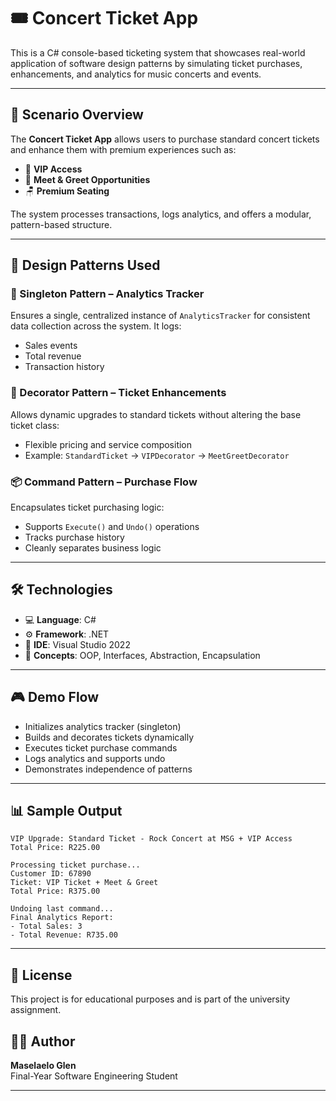 # 🎟️ Concert Ticket App

This is a C# console-based ticketing system that showcases real-world application of software design patterns by simulating ticket purchases, enhancements, and analytics for music concerts and events.

---

## 📖 Scenario Overview

The **Concert Ticket App** allows users to purchase standard concert tickets and enhance them with premium experiences such as:

- 🎫 **VIP Access**  
- 🤝 **Meet & Greet Opportunities**  
- 🪑 **Premium Seating**

The system processes transactions, logs analytics, and offers a modular, pattern-based structure.

---

## 🧠 Design Patterns Used

### 🔁 Singleton Pattern – Analytics Tracker  
Ensures a single, centralized instance of `AnalyticsTracker` for consistent data collection across the system. It logs:
- Sales events
- Total revenue
- Transaction history

### 🎨 Decorator Pattern – Ticket Enhancements  
Allows dynamic upgrades to standard tickets without altering the base ticket class:
- Flexible pricing and service composition
- Example: `StandardTicket` → `VIPDecorator` → `MeetGreetDecorator`

### 📦 Command Pattern – Purchase Flow  
Encapsulates ticket purchasing logic:
- Supports `Execute()` and `Undo()` operations
- Tracks purchase history
- Cleanly separates business logic

---

## 🛠 Technologies

- 💻 **Language**: C#
- ⚙️ **Framework**: .NET
- 🧱 **IDE**: Visual Studio 2022
- 📐 **Concepts**: OOP, Interfaces, Abstraction, Encapsulation

---

## 🎮 Demo Flow

- Initializes analytics tracker (singleton)
- Builds and decorates tickets dynamically
- Executes ticket purchase commands
- Logs analytics and supports undo
- Demonstrates independence of patterns

---

## 📊 Sample Output

```
VIP Upgrade: Standard Ticket - Rock Concert at MSG + VIP Access
Total Price: R225.00

Processing ticket purchase...
Customer ID: 67890
Ticket: VIP Ticket + Meet & Greet
Total Price: R375.00

Undoing last command...
Final Analytics Report:
- Total Sales: 3
- Total Revenue: R735.00
```

---

## 📄 License

This project is for educational purposes and is part of the university assignment.

## 👨‍💻 Author

**Maselaelo Glen**  
Final-Year Software Engineering Student

---
